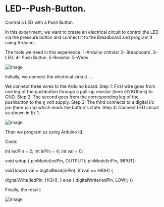 # LED--Push-Button.
Control a LED with a Push Button.

In this experiment, we want to create an electrical circuit to control the LED via the pressure button and connect it to the  Breadboard and program it using Arduino..

The tools we need in this experience:
1-Arduino cntrolar
2- Breadboard.
3-LED.
4- Push Button.
5-Resistor.
5-Wires.

![image](https://user-images.githubusercontent.com/108034996/181037209-31ef0aba-7bdb-4034-b8a8-b62d851e16d6.png)



Initially, we connect the electrical circuit ...

We connect three wires to the Arduino board. 
Step 1: First wire goes from one leg of the pushbutton through a pull-up resistor (here ϭϬ KOhms) to GND. 
Step 2: The second goes from the corresponding leg of the pushbutton to the ϱ volt supply. 
Step 3: The third connects to a digital i/o pin (here pin ϰ) which reads the button's state. 
Step 4: Connect LED circuit as shown in Ex 1.

![image](https://user-images.githubusercontent.com/108034996/181036661-1b85ac71-3d57-4980-80a7-bbf6c2a522ec.png)



Then we program us using Arduino Id.

Code:

int ledPin = 2; 
int inPin = 4;
int val = 0;

void setup {
 pinMode(ledPin, OUTPUT); 
 pinMode(inPin, INPUT);

void loop()
val = digitalRead(inPin); 
 if (val == HIGH) {

digitalWrite(ledPin, HIGH); 
} else {
digitalWrite(ledPin, LOW); 
}}



Finally,  the result:

![image](https://user-images.githubusercontent.com/108034996/181037726-1f39a897-b971-4c9a-8723-81b70644a185.png)
